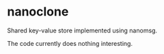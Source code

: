 nanoclone
=========

Shared key-value store implemented using nanomsg.

The code currently does nothing interesting.
